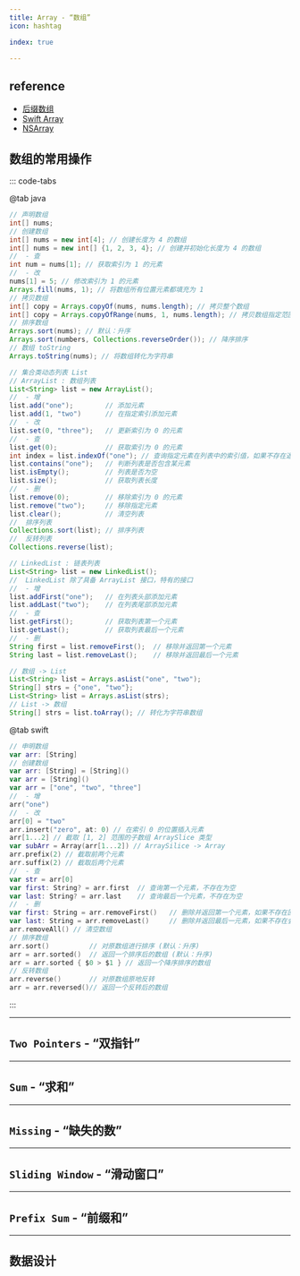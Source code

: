 ```yaml
---
title: Array - “数组”
icon: hashtag

index: true

---
```


<!-- more -->

## reference

- [后缀数组](https://visualgo.net/zh/suffixarray/print)
- [Swift Array](https://github.com/apple/swift/blob/main/stdlib/public/core/Array.swift)
- [NSArray](https://github.com/apple/swift-corelibs-foundation/blob/main/Sources/Foundation/NSArray.swift)

## 数组的常用操作

::: code-tabs

@tab java
```java
// 声明数组
int[] nums;
// 创建数组
int[] nums = new int[4]; // 创建长度为 4 的数组
int[] nums = new int[] {1, 2, 3, 4}; // 创建并初始化长度为 4 的数组
//  - 查
int num = nums[1]; // 获取索引为 1 的元素
//  - 改
nums[1] = 5; // 修改索引为 1 的元素
Arrays.fill(nums, 1); // 将数组所有位置元素都填充为 1 
// 拷贝数组
int[] copy = Arrays.copyOf(nums, nums.length); // 拷贝整个数组
int[] copy = Arrays.copyOfRange(nums, 1, nums.length); // 拷贝数组指定范围 [1, nums.length)
// 排序数组
Arrays.sort(nums); // 默认：升序
Arrays.sort(numbers, Collections.reverseOrder()); // 降序排序
// 数组 toString
Arrays.toString(nums); // 将数组转化为字符串

// 集合类动态列表 List
// ArrayList : 数组列表
List<String> list = new ArrayList();
//  - 增
list.add("one");        // 添加元素
list.add(1, "two")      // 在指定索引添加元素
//  - 改
list.set(0, "three");   // 更新索引为 0 的元素
//  - 查
list.get(0);            // 获取索引为 0 的元素
int index = list.indexOf("one"); // 查询指定元素在列表中的索引值，如果不存在返回 -1
list.contains("one");   // 判断列表是否包含某元素
list.isEmpty();         // 列表是否为空
list.size();            // 获取列表长度
//  - 删
list.remove(0);         // 移除索引为 0 的元素
list.remove("two");     // 移除指定元素
list.clear();           // 清空列表
//  排序列表
Collections.sort(list); // 排序列表
//  反转列表
Collections.reverse(list);

// LinkedList : 链表列表
List<String> list = new LinkedList();
//  LinkedList 除了具备 ArrayList 接口，特有的接口
//  - 增
list.addFirst("one");   // 在列表头部添加元素
list.addLast("two");    // 在列表尾部添加元素
//  - 查
list.getFirst();        // 获取列表第一个元素
list.getLast();         // 获取列表最后一个元素
//  - 删
String first = list.removeFirst();  // 移除并返回第一个元素
String last = list.removeLast();    // 移除并返回最后一个元素

// 数组 -> List
List<String> list = Arrays.asList("one", "two");
String[] strs = {"one", "two"};
List<String> list = Arrays.asList(strs);
// List -> 数组
String[] strs = list.toArray(); // 转化为字符串数组
```

@tab swift
```swift
// 申明数组
var arr: [String]
// 创建数组
var arr: [String] = [String]()
var arr = [String]()
var arr = ["one", "two", "three"]
//  - 增
arr("one")
//  - 改
arr[0] = "two"
arr.insert("zero", at: 0) // 在索引 0 的位置插入元素
arr[1...2] // 截取 [1, 2] 范围的子数组 ArraySlice 类型
var subArr = Array(arr[1...2]) // ArraySilice -> Array
arr.prefix(2) // 截取前两个元素
arr.suffix(2) // 截取后两个元素
//  - 查
var str = arr[0]
var first: String? = arr.first  // 查询第一个元素，不存在为空
var last: String? = arr.last    // 查询最后一个元素，不存在为空
//  - 删
var first: String = arr.removeFirst()   // 删除并返回第一个元素，如果不存在回崩溃
var last: String = arr.removeLast()     // 删除并返回最后一元素，如果不存在会崩溃
arr.removeAll() // 清空数组
// 排序数组
arr.sort()          // 对原数组进行排序 (默认：升序)
arr = arr.sorted()  // 返回一个排序后的数组 (默认：升序)
arr = arr.sorted { $0 > $1 } // 返回一个降序排序的数组
// 反转数组
arr.reverse()       // 对原数组原地反转
arr = arr.reversed()// 返回一个反转后的数组    
```

:::

------

## `Two Pointers` - “双指针”

<!-- 删除有序数组中的重复项 -->
<!-- @include: @leetcode/problems/0x0000.md#0026 -->

<!-- 删除有序数组中的重复项 II -->
<!-- @include: @leetcode/problems/0x0000.md#0080 -->

<!-- 移除元素 -->
<!-- @include: @leetcode/problems/0x0000.md#0027 -->

<!-- 移动零 -->
<!-- @include: @leetcode/problems/0x0200.md#0283 -->

<!-- 颜色分类 -->
<!-- @include: @leetcode/problems/0x0000.md#0075 -->

<!-- 🟢 合并两个有序数组 -->
<!-- @include: @leetcode/problems/0x0000.md#0088 -->

------

## `Sum` - “求和”

<!-- 两数之和 -->
<!-- @include: @leetcode/problems/0x0000.md#0001 -->

<!-- 两数之和 II - 输入有序数组 -->
<!-- @include: @leetcode/problems/0x0100.md#0167 -->

<!-- 三数之和 -->
<!-- @include: @leetcode/problems/0x0000.md#0015 -->

<!-- 最接近的三数之和 -->
<!-- @include: @leetcode/problems/0x0000.md#0016 -->

<!-- 四数之和 -->
<!-- @include: @leetcode/problems/0x0000.md#0018 -->

<!-- 四数相加 II -->
<!-- @include: @leetcode/problems/0x0400.md#0454 -->

------

## `Missing` - “缺失的数”

<!-- 🟢 丢失的数字 -->
<!-- @include: @leetcode/problems/0x0200.md#0268 -->

<!-- 🟢 找到所有数组中消失的数字 -->
<!-- @include: @leetcode/problems/0x0400.md#0448 -->

<!-- 🟢 错误的集合 -->
<!-- @include: @leetcode/problems/0x0600.md#0645 -->

<!-- 🟠 寻找重复数 -->
<!-- @include: @leetcode/problems/0x0200.md#0287 -->

<!-- 🟠 数组中重复的数据 -->
<!-- @include: @leetcode/problems/0x0400.md#0442 -->

<!-- 🔴 缺失的第一个正数 -->
<!-- @include: @leetcode/problems/0x0000.md#0041 -->

------

## `Sliding Window` - “滑动窗口”

<!-- 滑动窗口最大值 -->
<!-- @include: @leetcode/problems/0x0200.md#0239 -->

------

## `Prefix Sum` - “前缀和”

------

## 数据设计

<!-- 打乱数组 -->
<!-- @include: @leetcode/problems/0x0300.md#0384 -->

<!-- 随机数索引 -->
<!-- @include: @leetcode/problems/0x0300.md#0398 -->






